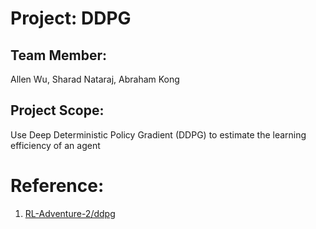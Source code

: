 # Project: DDPG

## Team Member:
Allen Wu, Sharad Nataraj, Abraham Kong

## Project Scope:
Use Deep Deterministic Policy Gradient (DDPG) to estimate the learning efficiency of an agent

# Reference: 
1. [RL-Adventure-2/ddpg](https://github.com/higgsfield/RL-Adventure-2/blob/master/5.ddpg.ipynb)
